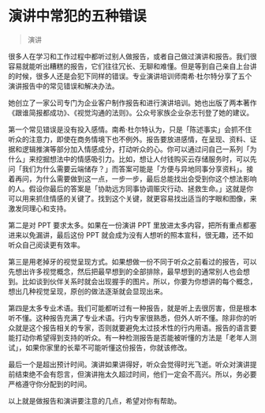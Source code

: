 # 演讲中常犯的五种错误

> 演讲

很多人在学习和工作过程中都听过别人做报告，或者自己做过演讲和报告。我们很容易就能听出糟糕的报告，它们往往冗长、无聊和难懂。但是等到自己亲自上台讲的时候，很多人还是会犯下同样的错误。专业演讲培训师南希·杜尔特分享了五个演讲报告中的常见错误和解决办法。

她创立了一家公司专门为企业客户制作报告和进行演讲培训。她也出版了两本著作《跟谁简报都成功》、《视觉沟通的法则》。公众号家族企业杂志刊登了她的建议。

第一个常见错误是没有投入感情。南希·杜尔特认为，只是「陈述事实」会抓不住听众的注意力，即使在商务情境下也不例外。报告要放进感情，在呈现、资料、证据和逻辑推演等部分加入情感成分，打动听众的心。你可以通过问自己一系列「为什么」来挖掘想法中的情感吸引力。比如，想让人付钱购买云存储服务时，可以先问「我们为什么需要云端储存？」而答案可能是「方便与异地同事分享资料」。接着再问，为什么需要做到这一点，一步一步，最后总能找出会受到你这个想法影响的人。假设你最后的答案是「协助远方同事协调赈灾行动、拯救生命。」这就是你可以用来抓住情感的关键了。找到这个关键，就更容易找出适当的字眼和图像，来激发同理心和支持。

第二是对 PPT 要求太多。如果在一份演讲 PPT 里放进太多内容，把所有重点都塞进来以免漏讲，最后这份 PPT 就会成为没有人想听的照本宣科，很无趣，还不如听众自己阅读更有效率。

第三是用老掉牙的视觉呈现方式。如果想做一份不同于听众之前看过的报告，可以先想出许多视觉概念，然后把最早想到的全部排除，最早想到的通常别人也会想到。比如谈到伙伴关系时就会出现握手的图片。所以，你要为你想讲的每个概念，想出几种视觉呈现，原创的做法逐渐就会显现出来。

第四是太多专业术语。我们可能都听过有一种报告，就是听上去很厉害，但是根本听不懂。这种报告充满了专业术语。行内专家很熟悉，但外人听不懂。除非你的听众就是这个报告相关的专家，否则就要避免太过技术性的行内用语。报告的语言要能打动你希望得到支持的听众。有一种检测报告是否能被听懂的方法是「老年人测试」，如果你家里的长辈不可能听懂这份报告，你就该修改。

最后一个是超出预计时间。演讲如果讲得好，听众会觉得时光飞逝。听众对演讲提前结束绝不会有怨言，但演讲拖太久超过时间，他们一定会不高兴。所以，务必要严格遵守你分配到的时间。

以上就是做报告和演讲要注意的几点，希望对你有帮助。

